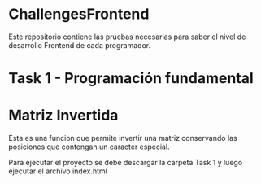 # ChallengesFrontend
Este repositorio contiene las pruebas necesarias para saber el nivel de desarrollo Frontend de cada programador.

# Task 1 - Programación fundamental
# Matriz Invertida
Esta es una funcion que permite invertir una matriz conservando las posiciones que contengan un caracter especial.

Para ejecutar el proyecto se debe descargar la carpeta Task 1 y luego ejecutar el archivo index.html
